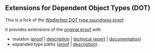 Extensions for Dependent Object Types (DOT)
-------------------------------------------

This is a fork of the [Wadlerfest DOT](http://infoscience.epfl.ch/record/215280/files/paper_1.pdf) [type soundness proof](https://github.com/samuelgruetter/dot-calculus).

It provides extensions of the [original proof](https://github.com/amaurremi/dot-calculus/blob/master/dev/lf/dot_top_bot.v) with 
- mutaton
  ([proof](https://github.com/amaurremi/dot-calculus/blob/master/dev/lf/dot_top_bot_mut.v) | [description](https://github.com/amaurremi/dot-calculus/blob/master/dev/lf/dot_mut.md) | [technical report](https://arxiv.org/abs/1611.07610) | [documentation](https://github.com/amaurremi/dot-calculus/blob/master/dev/lf/mutation-readme.md))
- expanded type paths
  ([proof](https://github.com/amaurremi/dot-calculus/blob/master/dev/lf/dot_top_bot_path.v) | [description](https://github.com/amaurremi/dot-calculus/blob/master/dev/lf/doc_path.md)).
